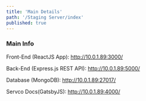 ```yaml
---
title: 'Main Details'
path: '/Staging Server/index'
published: true
---
```

### Main Info

Front-End (ReactJS App): http://10.0.1.89:3000/

Back-End (Express.js REST API): http://10.0.1.89:5000/

Database (MongoDB): http://10.0.1.89:27017/

Servco Docs(GatsbyJS): http://10.0.1.89:4000/


